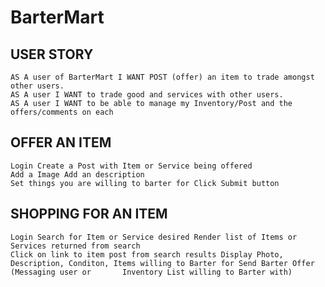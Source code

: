 # BarterMart

## USER STORY
	AS A user of BarterMart I WANT POST (offer) an item to trade amongst other users.
	AS A user I WANT to trade good and services with other users.
	AS A user I WANT to be able to manage my Inventory/Post and the offers/comments on each

## OFFER AN ITEM
	Login Create a Post with Item or Service being offered 
	Add a Image Add an description 
	Set things you are willing to barter for Click Submit button

## SHOPPING FOR AN ITEM
	Login Search for Item or Service desired Render list of Items or Services returned from search 
	Click on link to item post from search results Display Photo, Description, Conditon, Items willing to Barter for Send Barter Offer (Messaging user or 		Inventory List willing to Barter with)
